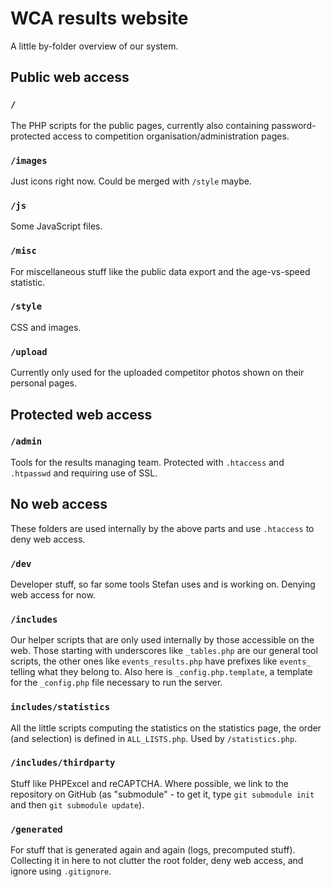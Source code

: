 # WCA results website

A little by-folder overview of our system.


## Public web access

### `/`
The PHP scripts for the public pages, currently also containing password-protected
access to competition organisation/administration pages.

### `/images`
Just icons right now. Could be merged with `/style` maybe.

### `/js`
Some JavaScript files.

### `/misc`
For miscellaneous stuff like the public data export and the age-vs-speed statistic.

### `/style`
CSS and images.

### `/upload`
Currently only used for the uploaded competitor photos shown on their personal pages.


## Protected web access

### `/admin`
Tools for the results managing team. Protected with `.htaccess` and `.htpasswd` and requiring use of SSL.


## No web access

These folders are used internally by the above parts and use `.htaccess` to deny web access.

### `/dev`
Developer stuff, so far some tools Stefan uses and is working on. Denying web access for now.

### `/includes`
Our helper scripts that are only used internally by those accessible on the web.
Those starting with underscores like `_tables.php` are our general tool scripts,
the other ones like `events_results.php` have prefixes like `events_` telling
what they belong to. Also here is `_config.php.template`, a template for the `_config.php`
file necessary to run the server.

### `includes/statistics`
All the little scripts computing the statistics on the statistics page, the
order (and selection) is defined in `ALL_LISTS.php`. Used by `/statistics.php`.

### `/includes/thirdparty`
Stuff like PHPExcel and reCAPTCHA. Where possible, we link to the repository
on GitHub (as "submodule" - to get it, type `git submodule init` and then
`git submodule update`).

### `/generated`
For stuff that is generated again and again (logs, precomputed stuff).
Collecting it in here to not clutter the root folder, deny web access,
and ignore using `.gitignore`.
